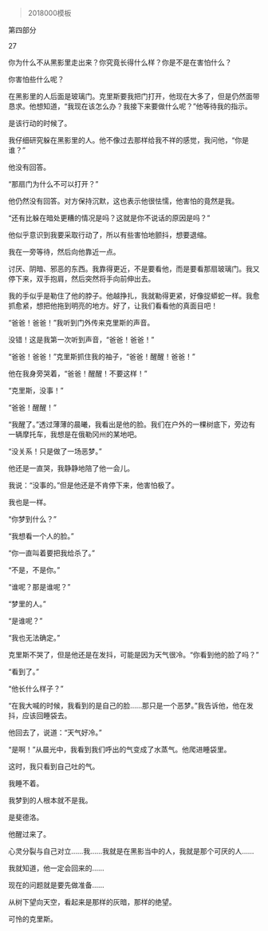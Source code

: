 # 
> 2018000模板


第四部分





27

你为什么不从黑影里走出来？你究竟长得什么样？你是不是在害怕什么？

你害怕些什么呢？

在黑影里的人后面是玻璃门。克里斯要我把门打开，他现在大多了，但是仍然面带恳求。他想知道，“我现在该怎么办？我接下来要做什么呢？”他等待我的指示。

是该行动的时候了。

我仔细研究躲在黑影里的人。他不像过去那样给我不祥的感觉，我问他，“你是谁？”

他没有回答。

“那扇门为什么不可以打开？”

他仍然没有回答。对方保持沉默，这也表示他很怯懦，他害怕的竟然是我。

“还有比躲在暗处更糟的情况是吗？这就是你不说话的原因是吗？”

他似乎意识到我要采取行动了，所以有些害怕地颤抖，想要退缩。

我在一旁等待，然后向他靠近一点。

讨厌、阴暗、邪恶的东西。我靠得更近，不是要看他，而是要看那扇玻璃门。我又停下来，双手抱肩，然后突然将手向前伸出去。

我的手似乎是勒住了他的脖子。他越挣扎，我就勒得更紧，好像捉蟒蛇一样。我愈抓愈紧，想把他拖到明亮的地方。好了，让我们看看他的真面目吧！

“爸爸！爸爸！”我听到门外传来克里斯的声音。

没错！这是我第一次听到声音，“爸爸！爸爸！”

“爸爸！爸爸！”克里斯抓住我的袖子，“爸爸！醒醒！爸爸！”

他在我身旁哭着，“爸爸！醒醒！不要这样！”

“克里斯，没事！”

“爸爸！醒醒！”

“我醒了。”透过薄薄的晨曦，我看出是他的脸。我们在户外的一棵树底下，旁边有一辆摩托车，我想是在俄勒冈州的某地吧。

“没关系！只是做了一场恶梦。”

他还是一直哭，我静静地陪了他一会儿。

我说：“没事的。”但是他还是不肯停下来，他害怕极了。

我也是一样。

“你梦到什么？”

“我想看一个人的脸。”

“你一直叫着要把我给杀了。”

“不是，不是你。”

“谁呢？那是谁呢？”

“梦里的人。”

“是谁呢？”

“我也无法确定。”

克里斯不哭了，但是他还是在发抖，可能是因为天气很冷。“你看到他的脸了吗？”

“看到了。”

“他长什么样子？”

“在我大喊的时候，我看到的是自己的脸……那只是一个恶梦。”我告诉他，他在发抖，应该回睡袋去。

他回去了，说道：“天气好冷。”

“是啊！”从晨光中，我看到我们呼出的气变成了水蒸气。他爬进睡袋里。

这时，我只看到自己吐的气。

我睡不着。

我梦到的人根本就不是我。

是斐德洛。

他醒过来了。

心灵分裂与自己对立……我……我就是在黑影当中的人，我就是那个可厌的人……

我就知道，他一定会回来的……

现在的问题就是要先做准备……

从树下望向天空，看起来是那样的灰暗，那样的绝望。

可怜的克里斯。



